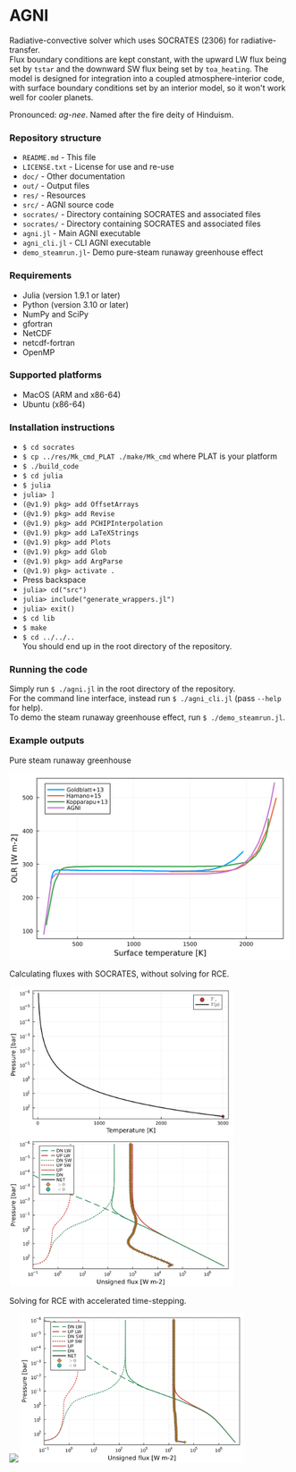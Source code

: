 # AGNI
Radiative-convective solver which uses SOCRATES (2306) for radiative-transfer.    
Flux boundary conditions are kept constant, with the upward LW flux being set by `tstar` and the downward SW flux being set by `toa_heating`. The model is designed for integration into a coupled atmosphere-interior code, with surface boundary conditions set by an interior model, so it won't work well for cooler planets.    
    
Pronounced: *ag-nee*. Named after the fire deity of Hinduism.      

### Repository structure 
* `README.md`       - This file
* `LICENSE.txt`     - License for use and re-use
* `doc/`            - Other documentation
* `out/`            - Output files
* `res/`            - Resources
* `src/`            - AGNI source code
* `socrates/`       - Directory containing SOCRATES and associated files
* `socrates/`       - Directory containing SOCRATES and associated files
* `agni.jl`         - Main AGNI executable 
* `agni_cli.jl`     - CLI AGNI executable
* `demo_steamrun.jl`- Demo pure-steam runaway greenhouse effect


### Requirements
* Julia (version 1.9.1 or later)
* Python (version 3.10 or later)
* NumPy and SciPy
* gfortran
* NetCDF
* netcdf-fortran
* OpenMP

### Supported platforms
* MacOS (ARM and x86-64)
* Ubuntu (x86-64)


### Installation instructions
- `$ cd socrates`
- `$ cp ../res/Mk_cmd_PLAT ./make/Mk_cmd` where PLAT is your platform
- `$ ./build_code`
- `$ cd julia`
- `$ julia`
- `julia> ]`
- `(@v1.9) pkg> add OffsetArrays`
-  `(@v1.9) pkg> add Revise`
-  `(@v1.9) pkg> add PCHIPInterpolation`
-  `(@v1.9) pkg> add LaTeXStrings`
-  `(@v1.9) pkg> add Plots`
-  `(@v1.9) pkg> add Glob`
-  `(@v1.9) pkg> add ArgParse`
-  `(@v1.9) pkg> activate .`
-  Press backspace
-  `julia> cd("src")`
-  `julia> include("generate_wrappers.jl")`
-  `julia> exit()`
-  `$ cd lib`
-  `$ make`
-  `$ cd ../../..`   
You should end up in the root directory of the repository.    

### Running the code
Simply run `$ ./agni.jl` in the root directory of the repository.     
For the command line interface, instead run `$ ./agni_cli.jl` (pass `--help` for help).   
To demo the steam runaway greenhouse effect, run `$ ./demo_steamrun.jl`.   


### Example outputs
Pure steam runaway greenhouse
<p float="left">
  <img src="doc/example_runaway/curve.png" width="500" />
</p>

Calculating fluxes with SOCRATES, without solving for RCE.
<p float="left">
  <img src="doc/example_nosolve/pt.png" width="400" />
  <img src="doc/example_nosolve/fl.png" width="400" /> 
</p>

Solving for RCE with accelerated time-stepping.
<p float="left">
  <img src="doc/example_withsolve/anim.gif" width="400"/>
  <img src="doc/example_withsolve/fl.png" width="400" /> 
</p>

